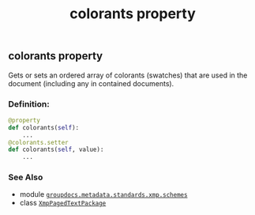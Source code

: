 ﻿---
title: colorants property
second_title: GroupDocs.Metadata for Python via .NET API References
description: 
type: docs
url: /python-net/groupdocs.metadata.standards.xmp.schemes/xmppagedtextpackage/colorants/
is_root: false
weight: 140
---

## colorants property


Gets or sets an ordered array of colorants (swatches) that are used in the document (including any in contained documents).
### Definition:
```python
@property
def colorants(self):
    ...
@colorants.setter
def colorants(self, value):
    ...
```

### See Also
* module [`groupdocs.metadata.standards.xmp.schemes`](../../)
* class [`XmpPagedTextPackage`](/metadata/python-net/groupdocs.metadata.standards.xmp.schemes/xmppagedtextpackage)
